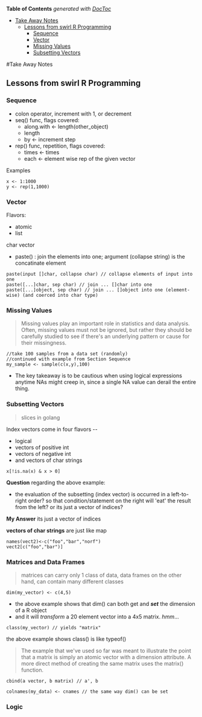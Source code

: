 <!-- START doctoc generated TOC please keep comment here to allow auto update -->
<!-- DON'T EDIT THIS SECTION, INSTEAD RE-RUN doctoc TO UPDATE -->
**Table of Contents**  *generated with [DocToc](http://doctoc.herokuapp.com/)*

- [Take Away Notes](#take-away-notes)
  - [Lessons from swirl R Programming](#lessons-from-swirl-r-programming)
    - [Sequence](#sequence)
    - [Vector](#vector)
    - [Missing Values](#missing-values)
    - [Subsetting Vectors](#subsetting-vectors)

<!-- END doctoc generated TOC please keep comment here to allow auto update -->

#Take Away Notes

## Lessons from swirl R Programming

### Sequence

* colon operator, increment with 1, or decrement
* seq() func, flags covered:
  * along.with <- length(other_object)
  * length
  * by <- increment step
* rep() func, repetition, flags covered:
  * times <- times
  * each <- element wise rep of the given vector

Examples

```
x <- 1:1000
y <- rep(1,1000)
```


### Vector

Flavors:
* atomic
* list

char vector
* paste() : join the elements into one; argument (collapse string) is the concatinate element

```
paste(input []char, collapse char) // collapse elements of input into one
paste([...]char, sep char) // join ... []char into one 
paste([...]object, sep char) // join ... []object into one (element-wise) (and coerced into char type)
```


### Missing Values

> Missing values play an important role in statistics and data analysis. Often, missing values must not be ignored, but rather they should be carefully studied to see if there's an underlying pattern or cause for their missingness.

```
//take 100 samples from a data set (randomly)
//continued with example from Section Sequence
my_sample <- sample(c(x,y),100)
```

* The key takeaway is to be cautious when using logical expressions anytime NAs might creep in, since a single NA value can derail the entire thing.


### Subsetting Vectors

> slices in golang

Index vectors come in four flavors --
* logical
* vectors of positive int
* vectors of negative int
* and vectors of char strings

```
x[!is.na(x) & x > 0]
```

**Question** regarding the above example:
* the evaluation of the subsetting (index vector) is occurred in a left-to-right order? so that condition/statement on the right will 'eat' the result from the left? or its just a vector of indices?

**My Answer** its just a vector of indices

**vectors of char strings** are just like map

```
names(vect2)<-c("foo","bar","norf")
vect2[c("foo","bar")] 
```

### Matrices and Data Frames

> matrices can carry only 1 class of data, data frames on the other hand, can contain many different classes

```
dim(my_vector) <- c(4,5)
```

* the above example shows that dim() can both get and ***set*** the dimension of a R object
* and it will *transform* a 20 element vector into a 4x5 matrix. *hmm*...

```
class(my_vector) // yields "matrix"
```

the above example shows class() is like typeof()

> The example that we've used so far was meant to illustrate the point that a matrix is simply an atomic vector with a dimension attribute. A more direct method of creating the same matrix uses the matrix() function.

```
cbind(a vector, b matrix) // a', b
```

```
colnames(my_data) <- cnames // the same way dim() can be set
```

### Logic